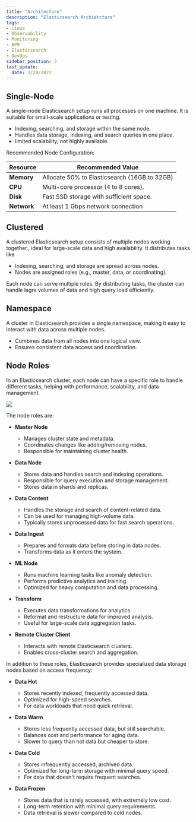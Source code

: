 ```yaml
---
title: "Architecture"
description: "Elasticsearch Archietcture"
tags: 
- Linux
- Observability
- Monitoring 
- APM
- Elasticsearch
- DevOps
sidebar_position: 3
last_update:
  date: 3/28/2023
---
```



## Single-Node

A single-node Elasticsearch setup runs all processes on one machine. It is suitable for small-scale applications or testing. 

- Indexing, searching, and storage within the same node.  
- Handles data storage, indexing, and search queries in one place.  
- limited scalability, not highly available.

Recommended Node Configuration:

| Resource   | Recommended Value                                |  
|------------|--------------------------------------------------|  
| **Memory** | Allocate 50% to Elasticsearch (16GB to 32GB)     |  
| **CPU**    | Multi-core processor (4 to 8 cores).             |  
| **Disk**   | Fast SSD storage with sufficient space.          |  
| **Network**| At least 1 Gbps network connection               |  


## Clustered  

A clustered Elasticsearch setup consists of multiple nodes working together., ideal for large-scale data and high availability. It distributes tasks like 

- Indexing, searching, and storage are spread across nodes.  
- Nodes are assigned roles (e.g., master, data, or coordinating).  

Each node can serve multiple roles. By distributing tasks, the cluster can handle lagre volumes of data and high query load  efficiently.

## Namespace

A cluster in Elasticsearch provides a single namespace, making it easy to interact with data across multiple nodes.  

- Combines data from all nodes into one logical view.  
- Ensures consistent data access and coordination.  

## Node Roles   

In an Elasticsearch cluster, each node can have a specific role to handle different tasks, helping with performance, scalability, and data management.  

![](/img/docs/12192024-es-Architecture.png)

The node roles are:  

- **Master Node**  
  - Manages cluster state and metadata.  
  - Coordinates changes like adding/removing nodes.  
  - Responsible for maintaining cluster health.  

- **Data Node**  
  - Stores data and handles search and indexing operations.  
  - Responsible for query execution and storage management.  
  - Stores data in shards and replicas.  

- **Data Content**  
  - Handles the storage and search of content-related data.  
  - Can be used for managing high-volume data.  
  - Typically stores unprocessed data for fast search operations.  

- **Data Ingest**  
  - Prepares and formats data before storing in data nodes.  
  - Transforms data as it enters the system.  

- **ML Node**  
  - Runs machine learning tasks like anomaly detection.  
  - Performs predictive analytics and training.  
  - Optimized for heavy computation and data processing.  

- **Transform**  
  - Executes data transformations for analytics.  
  - Reformat and restructure data for improved analysis.  
  - Useful for large-scale data aggregation tasks.  

- **Remote Cluster Client**  
  - Interacts with remote Elasticsearch clusters.  
  - Enables cross-cluster search and aggregation.  

In addition to these roles, Elasticsearch provides specialized data storage nodes based on access frequency:

- **Data Hot**  
  - Stores recently indexed, frequently accessed data.  
  - Optimized for high-speed searches.  
  - For data workloads that need quick retrieval.  

- **Data Warm**  
  - Stores less frequently accessed data, but still searchable.  
  - Balances cost and performance for aging data.  
  - Slower to query than hot data but cheaper to store.  

- **Data Cold**  
  - Stores infrequently accessed, archived data.  
  - Optimized for long-term storage with minimal query speed.  
  - For data that doesn't require frequent searches.  

- **Data Frozen**  
  - Stores data that is rarely accessed, with extremely low cost.  
  - Long-term retention with minimal query requirements.  
  - Data retrieval is slower compared to cold nodes.  
